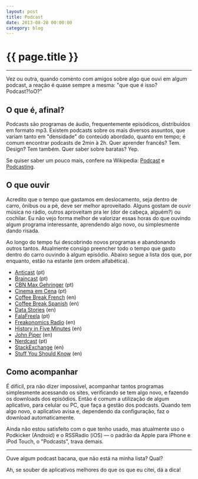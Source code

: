 ```yaml
---
layout: post
title: Podcast
date: 2013-08-28 00:00:00
category: blog
---
```


# {{ page.title }}

---

Vez ou outra, quando comento com amigos sobre algo que ouvi em algum podcast, a reação é quase sempre a mesma: "que que é isso? Podcast?!oO?"

## O que é, afinal?

Podcasts são programas de áudio, frequentemente episódicos, distribuídos em formato mp3. Existem podcasts sobre os mais diversos assuntos, que variam tanto em "densidade" do conteúdo abordado, quanto em tempo; é comum encontrar podcasts de 2min à 2h. Quer aprender francês? Tem. Design? Tem também. Quer saber sobre baratas? Yep.

Se quiser saber um pouco mais, confere na Wikipedia: <a href="http://pt.wikipedia.org/wiki/Podcast">Podcast</a> e <a href="http://pt.wikipedia.org/wiki/http://pt.wikipedia.org/wiki/Podcasting">Podcasting</a>.

## O que ouvir

Acredito que o tempo que gastamos em deslocamento, seja dentro de carro, ônibus ou a pé, deve ser melhor aproveitado. Alguns gostam de ouvir música no rádio, outros aproveitam pra ler (dor de cabeça, alguém?) ou cochilar. Eu não vejo forma melhor de valorizar essas horas do que ouvindo algum programa interessante, aprendendo algo novo, ou simplesmente dando risada.

Ao longo do tempo fui descobrindo novos programas e abandonando outros tantos. Atualmente consigo preencher todo o tempo que gasto dentro do carro ouvindo à algum episódio. Abaixo segue a lista dos que, por enquanto, estão na estante (em ordem alfabética).

* [Anticast][Anticast] (pt)
* [Braincast][Braincast] (pt)
* [CBN Max Gehringer][CBN] (pt)
* [Cinema em Cena][Cinema] (pt)
* [Coffee Break French][Coffee] (en)
* [Coffee Break Spanish][Coffee] (en)
* [Data Stories][Data] (en)
* [FalaFreela][FalaFreela] (pt)
* [Freakonomics Radio][Freakonomics] (en)
* [History in Five Minutes][History] (en)
* [John Piper][John] (en)
* [Nerdcast][Nerdcast] (pt)
* [StackExchange][StackExchange] (en)
* [Stuff You Should Know][Stuff] (en)

## Como acompanhar

É difícil, pra não dizer impossível, acompanhar tantos programas simplesmente acessando os sites, verificando se tem algo novo, e fazendo os downloads dos episódios. Então é comum a utilização de algum aplicativo, para celular ou PC, que faça a gestão dos podcasts. Quando tem algo novo, o aplicativo avisa e, dependendo da configuração, faz o download automaticamente.

Ainda não estou satisfeito com o que tenho usado, mas atualmente uso o Podkicker (Android) e o RSSRadio (iOS) — o padrão da Apple para iPhone e iPod Touch, o "Podcasts", trava demais.

---

Ouve algum podcast bacana, que não está na minha lista? Qual?

Ah, se souber de aplicativos melhores do que os que eu citei, dá a dica!

[Anticast]: http://www.brainstorm9.com.br/anticast/ "Anticast"
[Braincast]: http://www.brainstorm9.com.br/braincast9/ "Braincast"
[CBN]: http://cbn.globoradio.globo.com/comentaristas/max-gehringer/MAX-GEHRINGER.htm "CBN Max Gehringer"
[Cinema]: http://www.cinemaemcena.com.br/plus/modulos/noticias/?cdcategoria=31 "Cinema em Cena"
[Coffee]: http://radiolingua.com/shows/french/coffee-break-french/ "Coffee Break French"
[Coffee]: http://radiolingua.com/shows/spanish/coffee-break-spanish/ "Coffee Break Spanish"
[Data]: http://datastori.es/ "Data Stories"
[FalaFreela]: http://carreirasolo.org/falafreela "FalaFreela"
[Freakonomics]: http://freakonomics.com/radio/ "Freakonomics Radio"
[History]: https://itunes.apple.com/us/podcast/history-in-five-minutes-podcast/id646702774 "History in Five Minutes"
[John]: http://www.desiringgod.org/ "John Piper"
[Nerdcast]: http://jovemnerd.ig.com.br/categoria/nerdcast/ "Nerdcast"
[StackExchange]: http://blog.stackoverflow.com/category/podcasts/ "StackExchange"
[Stuff]: http://www.stuffyoushouldknow.com/podcasts/ "Stuff You Should Know"
